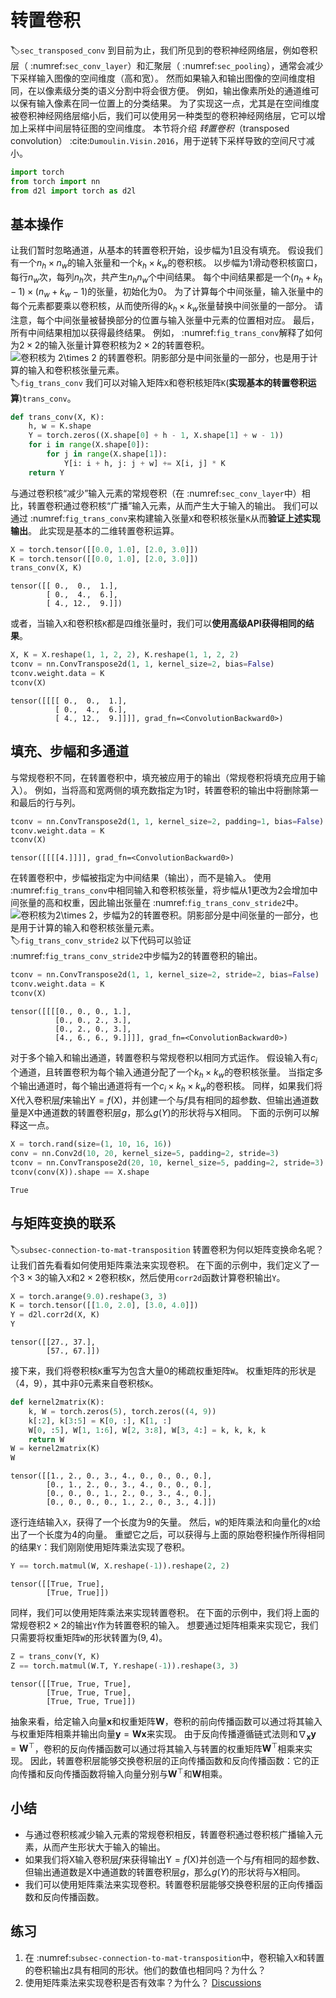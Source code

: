 # 转置卷积
:label:`sec_transposed_conv`
到目前为止，我们所见到的卷积神经网络层，例如卷积层（ :numref:`sec_conv_layer`）和汇聚层（ :numref:`sec_pooling`），通常会减少下采样输入图像的空间维度（高和宽）。
然而如果输入和输出图像的空间维度相同，在以像素级分类的语义分割中将会很方便。
例如，输出像素所处的通道维可以保有输入像素在同一位置上的分类结果。
为了实现这一点，尤其是在空间维度被卷积神经网络层缩小后，我们可以使用另一种类型的卷积神经网络层，它可以增加上采样中间层特征图的空间维度。
本节将介绍
*转置卷积*（transposed convolution） :cite:`Dumoulin.Visin.2016`，用于逆转下采样导致的空间尺寸减小。
```python
import torch
from torch import nn
from d2l import torch as d2l
```
## 基本操作
让我们暂时忽略通道，从基本的转置卷积开始，设步幅为1且没有填充。
假设我们有一个$n_h \times n_w$的输入张量和一个$k_h \times k_w$的卷积核。
以步幅为1滑动卷积核窗口，每行$n_w$次，每列$n_h$次，共产生$n_h n_w$个中间结果。
每个中间结果都是一个$(n_h + k_h - 1) \times (n_w + k_w - 1)$的张量，初始化为0。
为了计算每个中间张量，输入张量中的每个元素都要乘以卷积核，从而使所得的$k_h \times k_w$张量替换中间张量的一部分。
请注意，每个中间张量被替换部分的位置与输入张量中元素的位置相对应。
最后，所有中间结果相加以获得最终结果。
例如， :numref:`fig_trans_conv`解释了如何为$2\times 2$的输入张量计算卷积核为$2\times 2$的转置卷积。
![卷积核为 $2\times 2$ 的转置卷积。阴影部分是中间张量的一部分，也是用于计算的输入和卷积核张量元素。 ](../img/trans_conv.svg)
:label:`fig_trans_conv`
我们可以对输入矩阵`X`和卷积核矩阵`K`(**实现基本的转置卷积运算**)`trans_conv`。
```python
def trans_conv(X, K):
    h, w = K.shape
    Y = torch.zeros((X.shape[0] + h - 1, X.shape[1] + w - 1))
    for i in range(X.shape[0]):
        for j in range(X.shape[1]):
            Y[i: i + h, j: j + w] += X[i, j] * K
    return Y
```
与通过卷积核“减少”输入元素的常规卷积（在 :numref:`sec_conv_layer`中）相比，转置卷积通过卷积核“广播”输入元素，从而产生大于输入的输出。
我们可以通过 :numref:`fig_trans_conv`来构建输入张量`X`和卷积核张量`K`从而**验证上述实现输出**。
此实现是基本的二维转置卷积运算。
```python
X = torch.tensor([[0.0, 1.0], [2.0, 3.0]])
K = torch.tensor([[0.0, 1.0], [2.0, 3.0]])
trans_conv(X, K)
```
    tensor([[ 0.,  0.,  1.],
            [ 0.,  4.,  6.],
            [ 4., 12.,  9.]])
或者，当输入`X`和卷积核`K`都是四维张量时，我们可以**使用高级API获得相同的结果**。
```python
X, K = X.reshape(1, 1, 2, 2), K.reshape(1, 1, 2, 2)
tconv = nn.ConvTranspose2d(1, 1, kernel_size=2, bias=False)
tconv.weight.data = K
tconv(X)
```
    tensor([[[[ 0.,  0.,  1.],
              [ 0.,  4.,  6.],
              [ 4., 12.,  9.]]]], grad_fn=<ConvolutionBackward0>)
## **填充、步幅和多通道**
与常规卷积不同，在转置卷积中，填充被应用于的输出（常规卷积将填充应用于输入）。
例如，当将高和宽两侧的填充数指定为1时，转置卷积的输出中将删除第一和最后的行与列。
```python
tconv = nn.ConvTranspose2d(1, 1, kernel_size=2, padding=1, bias=False)
tconv.weight.data = K
tconv(X)
```
    tensor([[[[4.]]]], grad_fn=<ConvolutionBackward0>)
在转置卷积中，步幅被指定为中间结果（输出），而不是输入。
使用 :numref:`fig_trans_conv`中相同输入和卷积核张量，将步幅从1更改为2会增加中间张量的高和权重，因此输出张量在 :numref:`fig_trans_conv_stride2`中。
![卷积核为$2\times 2$，步幅为2的转置卷积。阴影部分是中间张量的一部分，也是用于计算的输入和卷积核张量元素。](../img/trans_conv_stride2.svg)
:label:`fig_trans_conv_stride2`
以下代码可以验证 :numref:`fig_trans_conv_stride2`中步幅为2的转置卷积的输出。
```python
tconv = nn.ConvTranspose2d(1, 1, kernel_size=2, stride=2, bias=False)
tconv.weight.data = K
tconv(X)
```
    tensor([[[[0., 0., 0., 1.],
              [0., 0., 2., 3.],
              [0., 2., 0., 3.],
              [4., 6., 6., 9.]]]], grad_fn=<ConvolutionBackward0>)
对于多个输入和输出通道，转置卷积与常规卷积以相同方式运作。
假设输入有$c_i$个通道，且转置卷积为每个输入通道分配了一个$k_h\times k_w$的卷积核张量。
当指定多个输出通道时，每个输出通道将有一个$c_i\times k_h\times k_w$的卷积核。
同样，如果我们将$\mathsf{X}$代入卷积层$f$来输出$\mathsf{Y}=f(\mathsf{X})$，并创建一个与$f$具有相同的超参数、但输出通道数量是$\mathsf{X}$中通道数的转置卷积层$g$，那么$g(Y)$的形状将与$\mathsf{X}$相同。
下面的示例可以解释这一点。
```python
X = torch.rand(size=(1, 10, 16, 16))
conv = nn.Conv2d(10, 20, kernel_size=5, padding=2, stride=3)
tconv = nn.ConvTranspose2d(20, 10, kernel_size=5, padding=2, stride=3)
tconv(conv(X)).shape == X.shape
```
    True
## **与矩阵变换的联系**
:label:`subsec-connection-to-mat-transposition`
转置卷积为何以矩阵变换命名呢？
让我们首先看看如何使用矩阵乘法来实现卷积。
在下面的示例中，我们定义了一个$3\times 3$的输入`X`和$2\times 2$卷积核`K`，然后使用`corr2d`函数计算卷积输出`Y`。
```python
X = torch.arange(9.0).reshape(3, 3)
K = torch.tensor([[1.0, 2.0], [3.0, 4.0]])
Y = d2l.corr2d(X, K)
Y
```
    tensor([[27., 37.],
            [57., 67.]])
接下来，我们将卷积核`K`重写为包含大量0的稀疏权重矩阵`W`。
权重矩阵的形状是（$4$，$9$），其中非0元素来自卷积核`K`。
```python
def kernel2matrix(K):
    k, W = torch.zeros(5), torch.zeros((4, 9))
    k[:2], k[3:5] = K[0, :], K[1, :]
    W[0, :5], W[1, 1:6], W[2, 3:8], W[3, 4:] = k, k, k, k
    return W
W = kernel2matrix(K)
W
```
    tensor([[1., 2., 0., 3., 4., 0., 0., 0., 0.],
            [0., 1., 2., 0., 3., 4., 0., 0., 0.],
            [0., 0., 0., 1., 2., 0., 3., 4., 0.],
            [0., 0., 0., 0., 1., 2., 0., 3., 4.]])
逐行连结输入`X`，获得了一个长度为9的矢量。
然后，`W`的矩阵乘法和向量化的`X`给出了一个长度为4的向量。
重塑它之后，可以获得与上面的原始卷积操作所得相同的结果`Y`：我们刚刚使用矩阵乘法实现了卷积。
```python
Y == torch.matmul(W, X.reshape(-1)).reshape(2, 2)
```
    tensor([[True, True],
            [True, True]])
同样，我们可以使用矩阵乘法来实现转置卷积。
在下面的示例中，我们将上面的常规卷积$2 \times 2$的输出`Y`作为转置卷积的输入。
想要通过矩阵相乘来实现它，我们只需要将权重矩阵`W`的形状转置为$(9, 4)$。
```python
Z = trans_conv(Y, K)
Z == torch.matmul(W.T, Y.reshape(-1)).reshape(3, 3)
```
    tensor([[True, True, True],
            [True, True, True],
            [True, True, True]])
抽象来看，给定输入向量$\mathbf{x}$和权重矩阵$\mathbf{W}$，卷积的前向传播函数可以通过将其输入与权重矩阵相乘并输出向量$\mathbf{y}=\mathbf{W}\mathbf{x}$来实现。
由于反向传播遵循链式法则和$\nabla_{\mathbf{x}}\mathbf{y}=\mathbf{W}^\top$，卷积的反向传播函数可以通过将其输入与转置的权重矩阵$\mathbf{W}^\top$相乘来实现。
因此，转置卷积层能够交换卷积层的正向传播函数和反向传播函数：它的正向传播和反向传播函数将输入向量分别与$\mathbf{W}^\top$和$\mathbf{W}$相乘。
## 小结
* 与通过卷积核减少输入元素的常规卷积相反，转置卷积通过卷积核广播输入元素，从而产生形状大于输入的输出。
* 如果我们将$\mathsf{X}$输入卷积层$f$来获得输出$\mathsf{Y}=f(\mathsf{X})$并创造一个与$f$有相同的超参数、但输出通道数是$\mathsf{X}$中通道数的转置卷积层$g$，那么$g(Y)$的形状将与$\mathsf{X}$相同。
* 我们可以使用矩阵乘法来实现卷积。转置卷积层能够交换卷积层的正向传播函数和反向传播函数。
## 练习
1. 在 :numref:`subsec-connection-to-mat-transposition`中，卷积输入`X`和转置的卷积输出`Z`具有相同的形状。他们的数值也相同吗？为什么？
1. 使用矩阵乘法来实现卷积是否有效率？为什么？
[Discussions](https://discuss.d2l.ai/t/3302)